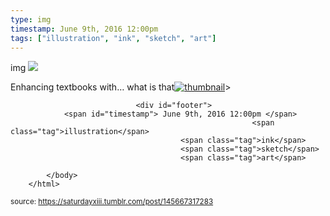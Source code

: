 ```yaml
---
type: img
timestamp: June 9th, 2016 12:00pm
tags: ["illustration", "ink", "sketch", "art"]
---
```

img
<img src="https://saturdayxiii.github.io/media/145667317283.jpg"/>
                                                                                          
Enhancing textbooks with&hellip; what is that[![thumbnail](http://i3.ytimg.com/vi/ /maxresdefault.jpg)](https://www.youtube.com/watch?v= )> 
                                    
                
                
                
                
                                <div id="footer">
                <span id="timestamp"> June 9th, 2016 12:00pm </span>
                                                          <span class="tag">illustration</span>
                                          <span class="tag">ink</span>
                                          <span class="tag">sketch</span>
                                          <span class="tag">art</span>
                                                    
            </body>
        </html>

        
<small>source: https://saturdayxiii.tumblr.com/post/145667317283</small>